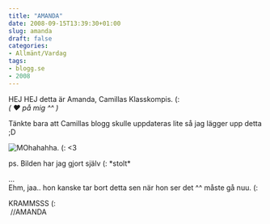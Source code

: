 ```yaml
---
title: "AMANDA"
date: 2008-09-15T13:39:30+01:00
slug: amanda
draft: false
categories:
- Allmänt/Vardag
tags:
- blogg.se
- 2008
---
```

HEJ HEJ detta är Amanda, Camillas Klasskompis. (:  
_( **♥** på mig ^^ )_  
  
Tänkte bara att Camillas blogg skulle uppdateras lite så jag lägger upp detta ;D  
  
![MOhahahha. (: <3](/assets/images/blogg.se/av-amanda_17173543.jpg)  
  
ps. Bilden har jag gjort själv (: \*stolt\*  
  
...  
Ehm, jaa.. hon kanske tar bort detta sen när hon ser det ^^ måste gå nuu. (:  
  
KRAMMSSS (:  
 //AMANDA